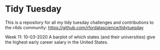# Tidy Tuesday 

This is a repository for all my tidy tuesday challenges and contributions to the r4ds community:
https://github.com/rfordatascience/tidytuesday

Week 11: 10-03-2020
A barplot of which states (and their universities) give the highest early career salary in the United States.
